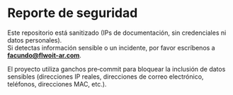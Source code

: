 # Reporte de seguridad

Este repositorio está sanitizado (IPs de documentación, sin credenciales ni datos personales).  
Si detectas información sensible o un incidente, por favor escríbenos a **facundo@flwoit-ar.com**.

El proyecto utiliza ganchos pre‑commit para bloquear la inclusión de datos sensibles (direcciones IP reales, direcciones de correo electrónico, teléfonos, direcciones MAC, etc.).
